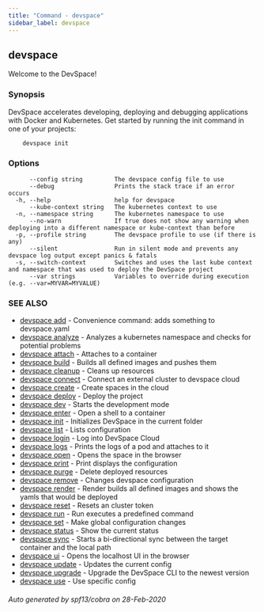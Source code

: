 ```yaml
---
title: "Command - devspace"
sidebar_label: devspace
---
```


## devspace

Welcome to the DevSpace!

### Synopsis

DevSpace accelerates developing, deploying and debugging applications with Docker and Kubernetes. Get started by running the init command in one of your projects:
	
		devspace init

### Options

```
      --config string         The devspace config file to use
      --debug                 Prints the stack trace if an error occurs
  -h, --help                  help for devspace
      --kube-context string   The kubernetes context to use
  -n, --namespace string      The kubernetes namespace to use
      --no-warn               If true does not show any warning when deploying into a different namespace or kube-context than before
  -p, --profile string        The devspace profile to use (if there is any)
      --silent                Run in silent mode and prevents any devspace log output except panics & fatals
  -s, --switch-context        Switches and uses the last kube context and namespace that was used to deploy the DevSpace project
      --var strings           Variables to override during execution (e.g. --var=MYVAR=MYVALUE)
```

### SEE ALSO

* [devspace add](devspace_add.md)	 - Convenience command: adds something to devspace.yaml
* [devspace analyze](devspace_analyze.md)	 - Analyzes a kubernetes namespace and checks for potential problems
* [devspace attach](devspace_attach.md)	 - Attaches to a container
* [devspace build](devspace_build.md)	 - Builds all defined images and pushes them
* [devspace cleanup](devspace_cleanup.md)	 - Cleans up resources
* [devspace connect](devspace_connect.md)	 - Connect an external cluster to devspace cloud
* [devspace create](devspace_create.md)	 - Create spaces in the cloud
* [devspace deploy](devspace_deploy.md)	 - Deploy the project
* [devspace dev](devspace_dev.md)	 - Starts the development mode
* [devspace enter](devspace_enter.md)	 - Open a shell to a container
* [devspace init](devspace_init.md)	 - Initializes DevSpace in the current folder
* [devspace list](devspace_list.md)	 - Lists configuration
* [devspace login](devspace_login.md)	 - Log into DevSpace Cloud
* [devspace logs](devspace_logs.md)	 - Prints the logs of a pod and attaches to it
* [devspace open](devspace_open.md)	 - Opens the space in the browser
* [devspace print](devspace_print.md)	 - Print displays the configuration
* [devspace purge](devspace_purge.md)	 - Delete deployed resources
* [devspace remove](devspace_remove.md)	 - Changes devspace configuration
* [devspace render](devspace_render.md)	 - Render builds all defined images and shows the yamls that would be deployed
* [devspace reset](devspace_reset.md)	 - Resets an cluster token
* [devspace run](devspace_run.md)	 - Run executes a predefined command
* [devspace set](devspace_set.md)	 - Make global configuration changes
* [devspace status](devspace_status.md)	 - Show the current status
* [devspace sync](devspace_sync.md)	 - Starts a bi-directional sync between the target container and the local path
* [devspace ui](devspace_ui.md)	 - Opens the localhost UI in the browser
* [devspace update](devspace_update.md)	 - Updates the current config
* [devspace upgrade](devspace_upgrade.md)	 - Upgrade the DevSpace CLI to the newest version
* [devspace use](devspace_use.md)	 - Use specific config

###### Auto generated by spf13/cobra on 28-Feb-2020

